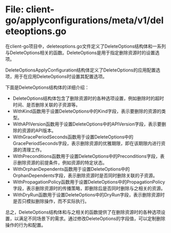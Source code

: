 # File: client-go/applyconfigurations/meta/v1/deleteoptions.go

在client-go项目中，deleteoptions.go文件定义了DeleteOptions结构体和一系列与DeleteOptions相关的函数。DeleteOptions是用于指定删除资源时的设置选项。

DeleteOptionsApplyConfiguration结构体定义了DeleteOptions的应用配置选项，用于在应用DeleteOptions时设置其配置选项。

下面是DeleteOptions结构体的详细介绍：

- DeleteOptions结构体包含了删除资源时的各种选项设置，例如删除时的超时时间、是否删除关联的子资源等。
- WithKind函数用于设置DeleteOptions中的Kind字段，表示要删除的资源的类型。
- WithAPIVersion函数用于设置DeleteOptions中的APIVersion字段，表示要删除的资源的API版本。
- WithGracePeriodSeconds函数用于设置DeleteOptions中的GracePeriodSeconds字段，表示删除资源的优雅期限，即在该期限内进行资源的清理工作。
- WithPreconditions函数用于设置DeleteOptions中的Preconditions字段，表示删除资源的前提条件，例如资源的特定状态。
- WithOrphanDependents函数用于设置DeleteOptions中的OrphanDependents字段，表示删除资源时是否同时删除关联的子资源。
- WithPropagationPolicy函数用于设置DeleteOptions中的PropagationPolicy字段，表示删除资源时的传播策略，即删除后是否同时删除与之相关的资源。
- WithDryRun函数用于设置DeleteOptions中的DryRun字段，表示删除资源时是否只模拟删除操作，而不实际执行。

总之，DeleteOptions结构体和与之相关的函数提供了在删除资源时的各种选项设置，以满足不同场景下的需求。通过修改DeleteOptions的字段值，可以定制删除操作的行为和配置。

